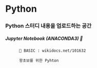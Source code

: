 # Python

### Python 스터디 내용을 업로드하는 공간

##### Jupyter Notebook (ANACONDA3) 🐍

          📂 BASIC : wikidocs.net/101632 

          왕초보를 위한 Pyhton
